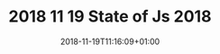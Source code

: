 ---
title: "2018 11 19 State of Js 2018"
slug: 2018-11-19-state-of-js-2018
date: 2018-11-19T11:16:09+01:00
categories:
 - Blog
tags:
 - hello
 - world
images:
 - /images/logo.png
draft: true
---